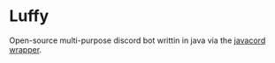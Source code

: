 # Luffy
Open-source multi-purpose discord bot writtin in java via the [javacord wrapper](https://github.com/Javacord/Javacord).
